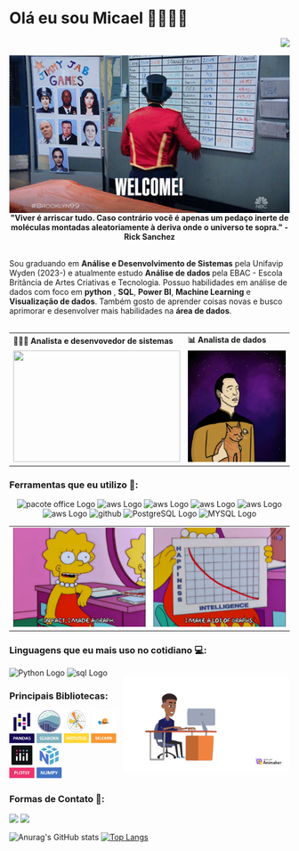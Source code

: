 # Olá eu sou Micael 👋👨🏽‍💻
<!-- contador de visitas -->
<img align="right" src="https://komarev.com/ghpvc/?username=micaellimaj&color=0000FF"><br>
</div>
<!--fim contador -->

<!-- GIF B99 -->
<img src="WELCOME.gif" width="800" style="display: block; margin: 0 auto;" alt="B99">
<!-- FIM GIF B99 -->

<!-- Sobre me -->
<div align='center'>
  <b>"Viver é arriscar tudo. Caso contrário você é apenas um pedaço inerte de moléculas montadas aleatoriamente à deriva onde o universo te sopra." - Rick Sanchez</b>
</div><br>

Sou graduando em <b>Análise e Desenvolvimento de Sistemas</b> pela Unifavip Wyden (2023-) e atualmente estudo <b> Análise de dados </b> pela EBAC - Escola Britância de Artes Criativas e Tecnologia. Possuo habilidades em análise de dados com foco em <b>python</b> , <b>SQL</b>, <b>Power BI</b>, <b>Machine Learning</b> e <b>Visualização de dados</b>. Também gosto de aprender coisas novas e busco aprimorar e desenvolver mais habilidades  na <b>área de dados</b>.
<br><br>

<!-- Fim sobre me -->

<!-- Areas de estudo -->
<div align="center">
  <table>
    <tr>
      <td><b>🧑🏾‍💻 Analista e desenvovedor de sistemas </b></td>
      <td><b>📊 Analista de dados</b></td>
    </tr>
    <tr>
      <td><img src="ADS.gif" width="300px" height="200px"></td>
      <td><img src="DataAnalytics.gif" width="300px" height="200px"> </td>
    </tr>
  </table>
</div>
<!-- Fim áreas de estudo -->


</div>

### Ferramentas que eu utilizo 📶:
<div align='center'>       
<img src="https://img.shields.io/badge/Microsoft_Office-D83B01?style=for-the-badge&logo=microsoft-office&logoColor=white" alt="pacote office Logo">
<img src="https://img.shields.io/badge/Amazon_AWS-FF9900?style=for-the-badge&logo=amazonaws&logoColor=white" alt="aws Logo">
<img src="https://img.shields.io/badge/Colab-F9AB00?style=for-the-badge&logo=googlecolab&color=525252" alt="aws Logo">
<img src="https://img.shields.io/badge/PyCharm-000000.svg?&style=for-the-badge&logo=PyCharm&logoColor=white" alt="aws Logo">
<img src="https://img.shields.io/badge/Visual_Studio_Code-0078D4?style=for-the-badge&logo=visual%20studio%20code&logoColor=white" alt="aws Logo">
<img src="https://img.shields.io/badge/GIT-E44C30?style=for-the-badge&logo=git&logoColor=white" alt="aws Logo">
<img src="https://img.shields.io/badge/GitHub-100000?style=for-the-badge&logo=github&logoColor=white" alt="github">
<img src="https://img.shields.io/badge/PostgreSQL-316192?style=for-the-badge&logo=postgresql&logoColor=white" alt="PostgreSQL Logo">
<img src="https://img.shields.io/badge/MySQL-005C84?style=for-the-badge&logo=mysql&logoColor=white" alt="MYSQL Logo">
</div>  

<!-- Lisa Simpsnos -->
<div align="center">
  <table>
    <tr>
      <td><img src="lisa1.gif"  width="300px"></td>
      <td><img src="lisa2.gif"  width="300px"></td>
    </tr>
  </table>
</div>
<!-- Fim Lisa -->

###  Linguagens que eu mais uso no cotidiano 💻:
<div>
    <img src="https://cdn-icons-png.flaticon.com/128/5968/5968350.png" alt="Python Logo"  width="50px">
    <img src="https://cdn-icons-png.flaticon.com/128/9544/9544010.png" alt="sql Logo"  width="50px">
    
    
</div>
<!-- Meu avatar -->
<img src="6R3DBD98CYA3EAV0.gif" min-width="300px" max-width="300px" width="300px" align="right" alt="meu avatar">
<!-- Fim Avatar -->


### Principais Bibliotecas: 
<div  align="left">
<img src="Imagem1-pandas.jpg"  width="45" height="60" alt="pandas logo">
<img src="Imagem2-seaborn.jpg"  width="45" height="60"  alt="seaborn logo">
<img src="Imagem3-matplotlib.jpg"  width="45" height="60" alt="matplotlib logo">
<img src="Imagem4-sklearn.jpg"  width="45" height="60"  alt="sklearn logo">
<img src="Imagem5-plotly.jpg"  width="45" height="60"  alt="plotly logo">
<img src="Imagem6-Numpy.jpg"  width="45" height="60"  alt="numpy logo">
</div>


### Formas de Contato 🍻:

[<img src="https://cdn-icons-png.flaticon.com/128/145/145807.png" width="50"/>](https://www.linkedin.com/in/micael-jos%C3%A9-67194719b/)
[<img src="https://cdn-icons-png.flaticon.com/128/2504/2504727.png" width="50"/>]()


![Anurag's GitHub stats](https://github-readme-stats.vercel.app/api?username=micaellimaj&theme=holi)
[![Top Langs](https://github-readme-stats.vercel.app/api/top-langs/?username=micaellimaj&layout=donut&theme=holi)](https://github.com/anuraghazra/github-readme-stats)
          
</div>



           
          
